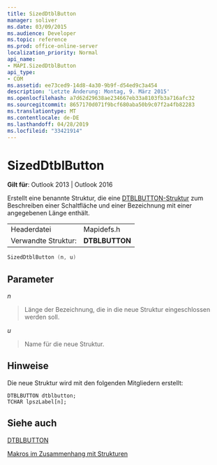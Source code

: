 ```yaml
---
title: SizedDtblButton
manager: soliver
ms.date: 03/09/2015
ms.audience: Developer
ms.topic: reference
ms.prod: office-online-server
localization_priority: Normal
api_name:
- MAPI.SizedDtblButton
api_type:
- COM
ms.assetid: ee73ced9-14d8-4a30-9b9f-d54ed9c3a454
description: 'Letzte Änderung: Montag, 9. März 2015'
ms.openlocfilehash: a7d62d29638ae234667eb33a8103fb3a716afc32
ms.sourcegitcommit: 8657170d071f9bcf680aba50b9c07f2a4fb82283
ms.translationtype: MT
ms.contentlocale: de-DE
ms.lasthandoff: 04/28/2019
ms.locfileid: "33421914"
---
```

# <a name="sizeddtblbutton"></a>SizedDtblButton

  
  
**Gilt für**: Outlook 2013 | Outlook 2016 
  
Erstellt eine benannte Struktur, die eine [DTBLBUTTON-Struktur](dtblbutton.md) zum Beschreiben einer Schaltfläche und einer Bezeichnung mit einer angegebenen Länge enthält. 
  
|||
|:-----|:-----|
|Headerdatei  <br/> |Mapidefs.h  <br/> |
|Verwandte Struktur:  <br/> |**DTBLBUTTON** <br/> |
   
```cpp
SizedDtblButton (n, u)
```

## <a name="parameters"></a>Parameter

 _n_
  
> Länge der Bezeichnung, die in die neue Struktur eingeschlossen werden soll.
    
 _u_
  
> Name für die neue Struktur.
    
## <a name="remarks"></a>Hinweise

Die neue Struktur wird mit den folgenden Mitgliedern erstellt:
  
```
DTBLBUTTON dtblbutton;
TCHAR lpszLabel[n];

```

## <a name="see-also"></a>Siehe auch



[DTBLBUTTON](dtblbutton.md)


[Makros im Zusammenhang mit Strukturen](macros-related-to-structures.md)

